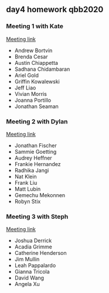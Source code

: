 ## day4 homework qbb2020

### Meeting 1 with Kate
[Meeting link](https://jhubluejays.zoom.us/j/98448517762)

* Andrew Bortvin
* Brenda Cesar
* Austin Chiappetta
* Sadhana Chidambaran
* Ariel Gold
* Griffin Kowalewski
* Jeff Liao
* Vivian Morris
* Joanna Portillo
* Jonathan Seaman

### Meeting 2 with Dylan
[Meeting link](https://jhubluejays.zoom.us/j/95019730708)

* Jonathan Fischer
* Sammie Goetting
* Audrey Heffner
* Frankie Hernandez
* Radhika Jangi
* Nat Klein
* Frank Liu
* Matt Lubin
* Gemechu Mekonnen
* Robyn Stix


### Meeting 3 with Steph
[Meeting link](https://jhubluejays.zoom.us/j/93409011198)

* Joshua Derrick
* Acadia Grimme
* Catherine Henderson
* Jim Mullin
* Leah Pappalardo
* Gianna Tricola
* David Wang
* Angela Xu
